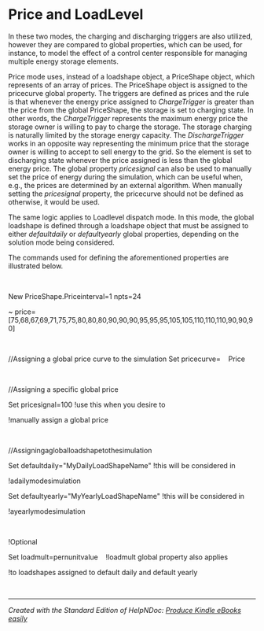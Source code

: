 # Price and LoadLevel

In these two modes, the charging and discharging triggers are also utilized, however they are compared to global properties, which can be used, for instance, to model the effect of a control center responsible for managing multiple energy storage elements.

Price mode uses, instead of a loadshape object, a PriceShape object, which represents of an array of prices. The PriceShape object is assigned to the pricecurve global property. The triggers are defined as prices and the rule is that whenever the energy price assigned to *ChargeTrigger* is greater than the price from the global PriceShape, the storage is set to charging state. In other words, the *ChargeTrigger* represents the maximum energy price the storage owner is willing to pay to charge the storage. The storage charging is naturally limited by the storage energy capacity. The *DischargeTrigger* works in an opposite way representing the minimum price that the storage owner is willing to accept to sell energy to the grid. So the element is set to discharging state whenever the price assigned is less than the global energy price. The global property *pricesignal* can also be used to manually set the price of energy during the simulation, which can be useful when, e.g., the prices are determined by an external algorithm. When manually setting the *pricesignal* property, the pricecurve should not be defined as otherwise, it would be used.

The same logic applies to Loadlevel dispatch mode. In this mode, the global loadshape is defined through a loadshape object that must be assigned to either *defaultdaily* or *defaultyearly* global properties, depending on the solution mode being considered.

The commands used for defining the aforementioned properties are illustrated below.

*&nbsp;*&nbsp; &nbsp; &nbsp; &nbsp;

New PriceShape.Priceinterval=1 npts=24

\~ price=\[75,68,67,69,71,75,75,80,80,80,90,90,90,95,95,95,105,105,110,110,110,90,90,90\]

&nbsp;

//Assigning a global price curve to the simulation Set pricecurve=&nbsp; &nbsp; Price

&nbsp;

//Assigning a specific global price

Set pricesignal=100 \!use this when you desire to

\!manually assign a global price

&nbsp;

//Assigningagloballoadshapetothesimulation

Set defaultdaily="MyDailyLoadShapeName" \!this will be considered in

\!adailymodesimulation

Set defaultyearly="MyYearlyLoadShapeName" \!this will be considered in

\!ayearlymodesimulation

&nbsp;

\!Optional

Set loadmult=pernunitvalue&nbsp; &nbsp; \!loadmult global property also applies

\!to loadshapes assigned to default daily and default yearly

&nbsp;


***
_Created with the Standard Edition of HelpNDoc: [Produce Kindle eBooks easily](<https://www.helpndoc.com/feature-tour/create-ebooks-for-amazon-kindle>)_
